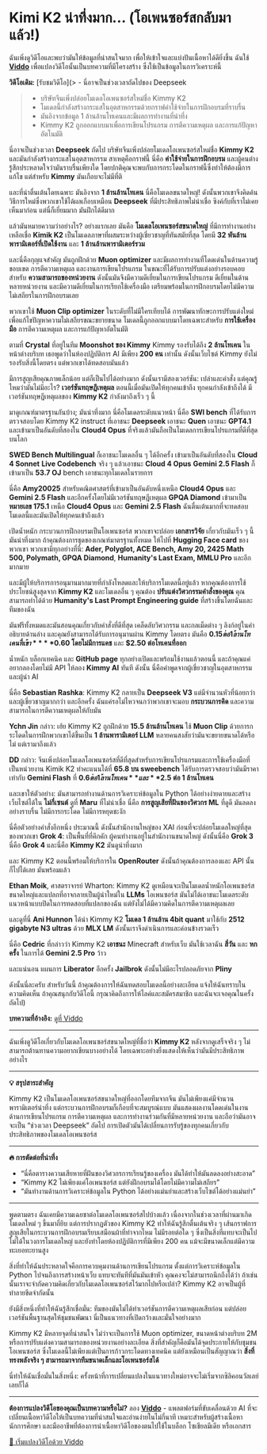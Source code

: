 # Kimi K2 น่าทึ่งมาก... (โอเพนซอร์สกลับมาแล้ว!)

ฉันเพิ่งดูวิดีโอและพบว่ามันให้ข้อมูลที่น่าสนใจมาก เพื่อให้เข้าใจและแบ่งปันเนื้อหาได้ดียิ่งขึ้น ฉันใช้ **[Viddo](https://viddo.pro/)** เพื่อแปลงวิดีโอนั้นเป็นบทความที่มีโครงสร้าง ซึ่งใช้เป็นข้อมูลในการวิเคราะห์นี้

**วิดีโอเดิม:** [รับชมวิดีโอ](> - นี่อาจเป็นช่วงเวลาถัดไปของ Deepseek
> - บริษัทจีนเพิ่งปล่อยโมเดลโอเพนซอร์สใหม่ชื่อ Kimmy K2
> - โมเดลนี้กำลังสร้างกระแสในอุตสาหกรรมด้วยกราฟค่าใช้จ่ายในการฝึกอบรมที่ราบรื่น
> - มันอิงจากข้อมูล 1 ล้านล้านโทเคนและมีผลการทำงานที่น่าทึ่ง
> - Kimmy K2 ถูกออกแบบมาเพื่อการเขียนโปรแกรม การตีความเหตุผล และการแก้ปัญหาอัตโนมัติ

นี่อาจเป็นช่วงเวลา **Deepseek** ถัดไป บริษัทจีนเพิ่งปล่อยโมเดลโอเพนซอร์สใหม่ชื่อ **Kimmy K2** และมันกำลังสร้างกระแสในอุตสาหกรรม สาเหตุคือกราฟนี้ นี่คือ **ค่าใช้จ่ายในการฝึกอบรม** และผู้คนต่างรู้สึกประหลาดใจว่ามันราบรื่นเพียงใด โดยปกติคุณจะพบกับการกระโดดในกราฟนี้ซึ่งทำให้ต้องมีการแก้ไข แต่สำหรับ **Kimmy** มันเกือบจะไม่มีที่ติ

และที่น่าตื่นเต้นโดยเฉพาะ มันอิงจาก **1 ล้านล้านโทเคน** นี่คือโมเดลขนาดใหญ่! ดังนั้นพวกเขาจึงคิดค้นวิธีการใหม่ซึ่งพวกเขาใช้ได้ผลเกือบเหมือน **Deepseek** ที่มีประสิทธิภาพไม่น่าเชื่อ ซิงค์กับที่เราไม่เคยเห็นมาก่อน แต่นี่ก็เยี่ยมมาก มันฝึกได้ดีมาก

แล้วมันหมายความว่าอย่างไร? อย่างแรกเลย มันคือ **โมเดลโอเพนซอร์สขนาดใหญ่** ที่มีการทำงานอย่างเหลือเชื่อ **Kimik K2** เป็นโมเดลภาษาที่ผสมระหว่างผู้เชี่ยวชาญที่ทันสมัยที่สุด โดยมี **32 พันล้านพารามิเตอร์ที่เปิดใช้งาน** และ **1 ล้านล้านพารามิเตอร์รวม**

และนี่คือกุญแจสำคัญ มันถูกฝึกด้วย **Muon optimizer** และมีผลการทำงานที่โดดเด่นในด้านความรู้ขอบเขต การตีความเหตุผล และงานการเขียนโปรแกรม ในขณะที่ได้รับการปรับแต่งอย่างรอบคอบสำหรับ **ความสามารถของหน่วยงาน** ดังนั้นมันจึงมีความดีเยี่ยมในการเขียนโปรแกรม ดีเยี่ยมในด้านหลายหน่วยงาน และมีความดีเยี่ยมในการเรียกใช้เครื่องมือ เตรียมพร้อมในการฝึกอบรมโดยไม่มีความไม่เสถียรในการฝึกอบรมเลย

พวกเขาใช้ **Muon Clip optimizer** ในระดับที่ไม่มีใครเทียบได้ การพัฒนาทักษะการปรับแต่งใหม่เพื่อแก้ไขปัญหาความไม่เสถียรขณะขยายขนาด โมเดลนี้ถูกออกแบบมาโดยเฉพาะสำหรับ **การใช้เครื่องมือ** การตีความเหตุผล และการแก้ปัญหาอัตโนมัติ

ตามที่ **Crystal** ที่อยู่ในทีม **Moonshot ของ Kimmy** Kimmy รองรับได้ถึง **2 ล้านโทเคน** ในหน้าต่างบริบท เธอพูดว่าในห้องปฏิบัติการ AI มีเพียง **200 คน** เท่านั้น ดังนั้นเว็บไซต์ Kimmy ยังไม่รองรับสิ่งนี้โดยตรง แต่พวกเขาได้ทดสอบมันแล้ว

มีการสูญเสียคุณภาพเล็กน้อย แต่ก็เป็นไปได้อย่างมาก ดังนั้นเรามีสองเวอร์ชัน: เปล่าและคำสั่ง แต่คุณรู้ไหมว่ามันไม่มีอะไร? **เวอร์ชันทฤษฎีเหตุผล** ตอนนี้เมื่อมันเปิดให้ทุกคนเข้าถึง ทุกคนกำลังเข้าถึงได้ มีเวอร์ชันทฤษฎีเหตุผลของ **Kimmy K2** กำลังมาถึงเร็ว ๆ นี้

มาดูเกณฑ์มาตรฐานกันบ้าง; มันน่าทึ่งมาก นี่คือโมเดลระดับแนวหน้า นี่คือ **SWI bench** ที่ได้รับการตรวจสอบโดย Kimmy K2 instruct ที่เอาชนะ **Deepseek** เอาชนะ **Quen** เอาชนะ **GPT4.1** และเข้ามาเป็นอันดับที่สองใน **Cloud4 Opus** ที่จริงแล้วมันถือเป็นโมเดลการเขียนโปรแกรมที่ดีที่สุดบนโลก

**SWED Bench Multilingual** ก็เอาชนะโมเดลอื่น ๆ ได้อีกครั้ง เข้ามาเป็นอันดับที่สองใน **Cloud 4 Sonnet** **Live Codebench** จริง ๆ แล้วเอาชนะ **Cloud 4 Opus** **Gemini 2.5 Flash** ก็เข้ามาเป็น **53.7 OJ** bench เอาชนะทุกโมเดลในรายการ

นี่คือ **Amy20025** สำหรับคณิตศาสตร์ที่เข้ามาเป็นอันดับหนึ่งเหนือ **Cloud4 Opus** และ **Gemini 2.5 Flash** และอีกครั้งโดยไม่มีเวอร์ชันทฤษฎีเหตุผล **GPQA Diamond** เข้ามาเป็น **หมายเลข 175.1** เหนือ **Cloud4 Opus** และ **Gemini 2.5 Flash** ฉันตื่นเต้นมากที่จะทดสอบโมเดลนี้และมันเปิดให้ทุกคนเข้าถึงแล้ว

เปิดน้ำหนัก กระบวนการฝึกอบรมเป็นโอเพนซอร์ส พวกเขาจะปล่อย **เอกสารวิจัย** เกี่ยวกับมันเร็ว ๆ นี้ มันน่าทึ่งมาก ถ้าคุณต้องการชุดของเกณฑ์มาตรฐานทั้งหมด ให้ไปที่ **Hugging Face card** ของพวกเขา พวกเขามีทุกอย่างที่นี่: **Ader, Polyglot, ACE Bench, Amy 20, 2425 Math 500, Polymath, GPQA Diamond**, **Humanity's Last Exam, MMLU Pro** และอีกมากมาย

และมีผู้ให้บริการการอนุมานมากมายที่กำลังโหลดและให้บริการโมเดลนี้อยู่แล้ว หากคุณต้องการใช้ประโยชน์สูงสุดจาก **Kimmy K2** และโมเดลอื่น ๆ คุณต้อง **ปรับแต่งวิศวกรรมคำสั่งของคุณ** คุณสามารถทำได้ด้วย **Humanity's Last Prompt Engineering guide** ที่สร้างขึ้นโดยฉันและทีมของฉัน

มันฟรีทั้งหมดและมันสอนคุณเกี่ยวกับคำสั่งที่ดีที่สุด เคล็ดลับวิศวกรรม และกลเม็ดต่าง ๆ ลิงก์อยู่ในคำอธิบายด้านล่าง และคุณยังสามารถได้รับการอนุมานผ่าน Kimmy โดยตรง มันคือ **$0.15 ต่อ 1 ล้านโทเคนที่เข้า** **$0.60 โดยไม่มีการแคช** และ **$2.50 ต่อโทเคนที่ออก**

น้ำหนัก บล็อกเทคนิค และ **GitHub page** ทุกอย่างเปิดและพร้อมใช้งานแล้วตอนนี้ และถ้าคุณแค่อยากลองโดยไม่มี API ให้ลอง **Kimmy AI** ทันที ดังนั้น นี่คือคำพูดจากผู้เชี่ยวชาญในอุตสาหกรรมและผู้นำ AI

นี่คือ **Sebastian Rashka**: Kimmy K2 กลายเป็น **Deepseek V3** แต่มีจำนวนหัวที่น้อยกว่าและผู้เชี่ยวชาญมากกว่า และอีกครั้ง ฉันแค่รอไม่ไหวจนกว่าพวกเขาจะมอบ **กระบวนการคิด** และความสามารถในการตีความเหตุผลให้กับมัน

**Ychn Jin** กล่าว: เฮ้ย Kimmy K2 ถูกฝึกด้วย **15.5 ล้านล้านโทเคน** ใช้ **Muon Clip** ด้วยการกระโดดในการฝึกพวกเขาได้ขึ้นเป็น **1 ล้านพารามิเตอร์ LLM** หลายคนสงสัยว่ามันจะขยายขนาดได้หรือไม่ แต่เรามาถึงแล้ว

**DD** กล่าว: จีนเพิ่งปล่อยโมเดลโอเพนซอร์สที่ดีที่สุดสำหรับการเขียนโปรแกรมและการใช้เครื่องมือที่เป็นหน่วยงาน Kimik K2 ทำคะแนนได้ที่ **65.8 บน sweebench** ได้รับการตรวจสอบว่ามันมีราคาเท่ากับ **Gemini Flash** ที่ **$0.6 ต่อ 1 ล้านโทเคน** และ **$2.5 ต่อ 1 ล้านโทเคน**

และเขาให้ตัวอย่าง: มันสามารถทำงานด้านการวิเคราะห์ข้อมูลใน Python ได้อย่างง่ายดายและสร้างเว็บไซต์ได้ใน **ไม่กี่เซนต์** ดูที่ **Maru** ที่ไม่น่าเชื่อ นี่คือ **การสูญเสียที่ฝันของวิศวกร ML** ที่ดูดี มันลดลงอย่างราบรื่น ไม่มีการกระโดด ไม่มีการหยุดชะงัก

นี่คือตัวอย่างคำสั่งอีกหนึ่ง ประมาณนี้ ดังนั้นสำนักงานใหญ่ของ XAI ก่อนที่จะปล่อยโมเดลใหญ่ที่สุดของพวกเขา **Grok 4**: เป็นพื้นที่ที่คึกคัก ผู้คนทำงานอยู่ในสำนักงานขนาดใหญ่ ดังนั้นนี่คือ **Grok 3** นี่คือ **Grok 4** และนี่คือ **Kimmy K2** มันดูน่าทึ่งมาก

และ Kimmy K2 ตอนนี้พร้อมให้บริการใน **OpenRouter** ดังนั้นถ้าคุณต้องการลองและ API นั้น ก็ไปได้เลย มันพร้อมแล้ว

**Ethan Moik**, ศาสตราจารย์ Wharton: Kimmy K2 ดูเหมือนจะเป็นโมเดลน้ำหนักโอเพนซอร์สขนาดใหญ่และแปลกที่อาจกลายเป็นผู้นำใหม่ใน **LLMs** โอเพนซอร์ส มันไม่ได้เอาชนะโมเดลระดับแนวหน้าแบบปิดในการทดสอบที่แปลกของฉัน แต่ยังไม่ได้มีความคิดในการตีความเหตุผลเลย

และดูที่นี่ **Ani Hunnon** ได้นำ Kimmy K2 **โมเดล 1 ล้านล้าน 4bit quant** มาใช้กับ **2512 gigabyte N3 ultras** ด้วย **MLX LM** ดังนั้นเราจึงดำเนินการและค่อนข้างรวดเร็ว

นี่คือ **Cedric** ที่กล่าวว่า Kimmy K2 **เอาชนะ** Minecraft สำหรับเว็บ มันใช้เวลาฉัน **สี่วัน** และ **หกครั้ง** ในการได้ **Gemini 2.5 Pro** ว้าว

และแน่นอน แผนการ **Liberator** อีกครั้ง **Jailbrok** ดังนั้นไม่มีอะไรปลอดภัยจาก **Pliny**

ดังนั้นนี่ละครับ สำหรับวันนี้ ถ้าคุณต้องการให้ฉันทดสอบโมเดลนี้อย่างละเอียด แจ้งให้ฉันทราบในความคิดเห็น ถ้าคุณสนุกกับวิดีโอนี้ กรุณาคิดถึงการให้ไลค์และสมัครสมาชิก และฉันจะเจอคุณในครั้งถัดไป)

**บทความที่อ้างอิง:** [ดูที่ Viddo](https://viddo.pro/zh/video-result/5768f631-b053-41de-9597-7d5dff151298)

--- 

ฉันเพิ่งดูวิดีโอเกี่ยวกับโมเดลโอเพนซอร์สขนาดใหญ่ที่ชื่อว่า **Kimmy K2** หลังจากดูเสร็จจริง ๆ ไม่สามารถต้านทานความอยากเขียนบางอย่างได้ โดยเฉพาะอย่างยิ่งแสดงให้เห็นว่ามันมีประสิทธิภาพอย่างไร

---

**💡 สรุปสาระสำคัญ**

Kimmy K2 เป็นโมเดลโอเพนซอร์สขนาดใหญ่ที่ออกโดยทีมจากจีน มันไม่เพียงแค่มีจำนวนพารามิเตอร์น่าทึ่ง แต่กระบวนการฝึกอบรมก็เกือบที่จะสมบูรณ์แบบ มันแสดงผลงานโดดเด่นในงานด้านการเขียนโปรแกรม การตีความเหตุผล และการทำงานร่วมกันที่มีหลายหน่วยงาน และถือว่ามันอาจจะเป็น “ช่วงเวลา Deepseek” ถัดไป การเปิดตัวมันได้เปลี่ยนการรับรู้ของทุกคนเกี่ยวกับประสิทธิภาพของโมเดลโอเพนซอร์ส

---

**🔥 การตัดต่อที่น่าทึ่ง**

- “นี่คือตารางความเสียหายที่ฝันของวิศวกรการเรียนรู้ของเครื่อง มันได้ทำให้มันลดลงอย่างสะอาด”
- “Kimmy K2 ไม่เพียงแค่โอเพนซอร์ส แต่ยังฝึกอบรมได้โดยไม่มีความไม่เสถียร”
- “มันทำงานด้านการวิเคราะห์ข้อมูลใน Python ได้อย่างแม่นยำและสร้างเว็บไซต์ได้อย่างแม่นยำ”

---

พูดตามตรง ฉันเคยมีความเฉยชาต่อโมเดลโอเพนซอร์สไปบ้างแล้ว เนื่องจากในช่วงเวลาที่ผ่านมาเกิดโมเดลใหม่ ๆ ขึ้นมาถี่ยิบ แต่การปรากฏตัวของ Kimmy K2 ทำให้ฉันรู้สึกตื่นเต้นจริง ๆ เส้นกราฟการสูญเสียในกระบวนการฝึกอบรมเรียบเสมือนผ้าที่ทำจากไหม ไม่มีรอยต่อใด ๆ ซึ่งเป็นสิ่งที่แทบจะเป็นไปไม่ได้ในวงการโมเดลใหญ่ และยังทำโดยห้องปฏิบัติการที่มีเพียง 200 คน แม้จะมีขนาดเล็กแต่มีความทะเยอทะยานสูง

สิ่งที่ทำให้ฉันประหลาดใจคือการควบคุมงานด้านการเขียนโปรแกรม ตั้งแต่การวิเคราะห์ข้อมูลใน Python ไปจนถึงการสร้างหน้าเว็บ แทบจะทันทีที่มันมันเข้าหัว คุณคงจะไม่สามารถนึกถึงได้ว่า ถ้าเช่นนั้นเราจะจำกัดความคิดเกี่ยวกับโมเดลโอเพนซอร์สไว้มากไปหรือเปล่า? Kimmy K2 อาจเป็นผู้ที่ทำลายขีดจำกัดนั้น

ยังมีสิ่งหนึ่งที่ทำให้ฉันรู้สึกเชื่อมั่น: ทีมของมันไม่ได้ทำเวอร์ชันการตีความเหตุผลเสียก่อน แต่ปล่อยเวอร์ชันพื้นฐานสุดให้ชุมชนพัฒนา นี่เป็นแนวทางที่เปิดกว้างและมั่นใจอย่างมาก

Kimmy K2 มีหลายจุดที่น่าสนใจ ไม่ว่าจะเป็นการใช้ Muon optimizer, ขนาดหน้าต่างบริบท 2M หรือการปรับแต่งความสามารถของหน่วยงานอย่างละเอียด สิ่งที่สำคัญก็คือมันได้จุดประกายให้กับชุมชนโอเพนซอร์ส ซึ่งโมเดลนี้ไม่เพียงแต่เป็นการก้าวกระโดดทางเทคนิค แต่ยังเหมือนเป็นสัญญาณว่า **สิ่งที่ทรงพลังจริง ๆ สามารถมาจากทีมขนาดเล็กและโอเพนซอร์สได้**

นี่ทำให้ฉันเชื่อมั่นในสิ่งหนึ่ง: ครั้งหน้าที่การเปลี่ยนแปลงในแนวทางใหม่อาจจะไม่เริ่มจากซิลิคอนวัลเลย์เลยก็ได้

---

**ต้องการแปลงวิดีโอของคุณเป็นบทความหรือไม่?** ลอง **[Viddo](https://viddo.pro/)** - แพลตฟอร์มที่ขับเคลื่อนด้วย AI ที่จะเปลี่ยนเนื้อหาวิดีโอให้เป็นบทความที่น่าสนใจและอ่านง่ายในไม่กี่นาที เหมาะสำหรับผู้สร้างเนื้อหา นักการศึกษา และมืออาชีพที่ต้องการนำเนื้อหาวิดีโอของตนไปใช้ในบล็อก โซเชียลมีเดีย หรือเอกสาร

[🚀 เริ่มแปลงวิดีโอด้วย Viddo](https://viddo.pro/)